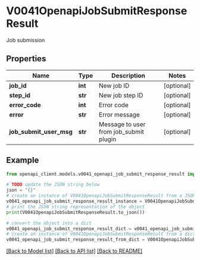 # V0041OpenapiJobSubmitResponseResult

Job submission

## Properties

Name | Type | Description | Notes
------------ | ------------- | ------------- | -------------
**job_id** | **int** | New job ID | [optional] 
**step_id** | **str** | New job step ID | [optional] 
**error_code** | **int** | Error code | [optional] 
**error** | **str** | Error message | [optional] 
**job_submit_user_msg** | **str** | Message to user from job_submit plugin | [optional] 

## Example

```python
from openapi_client.models.v0041_openapi_job_submit_response_result import V0041OpenapiJobSubmitResponseResult

# TODO update the JSON string below
json = "{}"
# create an instance of V0041OpenapiJobSubmitResponseResult from a JSON string
v0041_openapi_job_submit_response_result_instance = V0041OpenapiJobSubmitResponseResult.from_json(json)
# print the JSON string representation of the object
print(V0041OpenapiJobSubmitResponseResult.to_json())

# convert the object into a dict
v0041_openapi_job_submit_response_result_dict = v0041_openapi_job_submit_response_result_instance.to_dict()
# create an instance of V0041OpenapiJobSubmitResponseResult from a dict
v0041_openapi_job_submit_response_result_from_dict = V0041OpenapiJobSubmitResponseResult.from_dict(v0041_openapi_job_submit_response_result_dict)
```
[[Back to Model list]](../README.md#documentation-for-models) [[Back to API list]](../README.md#documentation-for-api-endpoints) [[Back to README]](../README.md)


